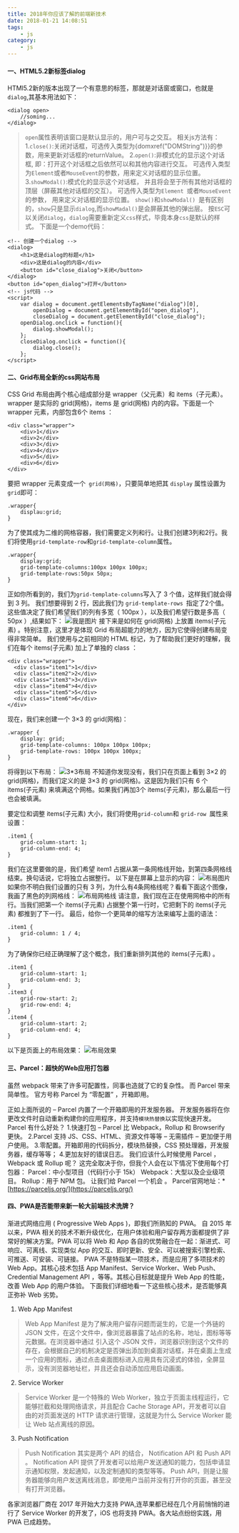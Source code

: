 ```yaml
---
title: 2018年你应该了解的前端新技术
date: 2018-01-21 14:08:51
tags:
    - js
category:
    - js
---
```


#### 一、HTML5.2新标签dialog
HTMl5.2新的版本出现了一个有意思的标签，那就是对话窗或窗口，也就是`dialog`,其基本用法如下：
```
<dialog open>
    //soming...
</dialog>
```
> `open`属性表明该窗口是默认显示的，用户可与之交互。
相关js方法有：
1.`close()`:关闭对话框，可选传入类型为{domxref("DOMString")}}的参数，用来更新对话框的returnValue。
2.`open()`:非模式化的显示这个对话框, 即：打开这个对话框之后依然可以和其他内容进行交互。 可选传入类型为` Element `或者` MouseEvent `的参数，用来定义对话框的显示位置。
3.`showModal()`:模式化的显示这个对话框， 并且将会至于所有其他对话框的顶层（屏蔽其他对话框的交互）。 可选传入类型为`Element `或者` MouseEvent `的参数， 用来定义对话框的显示位置。
> `show()`和`showModal() `是有区别的，`show`只是显示`dialog`,而`showMadal()`是会屏蔽其他的弹出层。
> 按`ESC`可以关闭`dialog`，`dialog`需要重新定义`css`样式，毕竟本身`css`是默认的样式。
下面是一个demo代码：
```
<!-- 创建一个dialog -->
<dialog>
    <h1>这是dialog的标题</h1>
    <div>这是dialog的内容</div>
    <button id="close_dialog">关闭</button>
</dialog>
<button id="open_dialog">打开</button>
<!-- js代码 -->
<script>
    var dialog = document.getElementsByTagName("dialog")[0],
        openDialog = document.getElementById("open_dialog"),
        closeDialog = document.getElementById("close_dialog");
    openDialog.onclick = function(){
        dialog.showModal();
    };
    closeDialog.onclick = function(){
        dialog.close();
    };
</script>
```
#### 二、Grid布局全新的css网站布局
CSS Grid 布局由两个核心组成部分是 wrapper（父元素）和 items（子元素）。 wrapper 是实际的 grid(网格)，items 是 grid(网格) 内的内容。下面是一个 wrapper 元素，内部包含6个 items ：
```
<div class="wrapper">
    <div>1</div>
    <div>2</div>
    <div>3</div>
    <div>4</div>
    <div>5</div>
    <div>6</div>
</div>
```
要把 wrapper 元素变成一个` grid(网格)`，只要简单地把其 `display` 属性设置为` grid `即可：
```
.wrapper{
    displau:grid;
}
```
为了使其成为二维的网格容器，我们需要定义列和行。让我们创建3列和2行。我们将使用`grid-template-row`和`grid-template-column`属性。
```
.wrapper{
    display:grid;
    grid-template-columns:100px 100px 100px;
    grid-template-rows:50px 50px;
}
```
正如你所看到的，我们为` grid-template-columns `写入了 3 个值，这样我们就会得到 3 列。 我们想要得到 2 行，因此我们为 `grid-template-rows `指定了2个值。
这些值决定了我们希望我们的列有多宽（ 100px ），以及我们希望行数是多高（ 50px ）,结果如下：
![我是图片](http://newimg88.b0.upaiyun.com/newimg88/2017/12/1_fJNIdDiScjhI9CZjdxv3Eg.png)
接下来是如何在 grid(网格) 上放置 items(子元素) 。特别注意，这里才是体现 Grid 布局超能力的地方，因为它使得创建布局变得非常简单。
我们使用与之前相同的 HTML 标记，为了帮助我们更好的理解，我们在每个 items(子元素) 加上了单独的 class ：
```
<div class="wrapper">
  <div class="item1">1</div>
  <div class="item2">2</div>
  <div class="item3">3</div>
  <div class="item4">4</div>
  <div class="item5">5</div>
  <div class="item6">6</div>
</div>
```
现在，我们来创建一个 3×3 的 grid(网格)：
```
.wrapper {
    display: grid;
    grid-template-columns: 100px 100px 100px;
    grid-template-rows: 100px 100px 100px;
}
```
将得到以下布局：
![3*3布局](http://newimg88.b0.upaiyun.com/newimg88/2017/12/1_WxIT0z8OH7-rkoFMg5fwRw.png)
不知道你发现没有，我们只在页面上看到 3×2 的 grid(网格)，而我们定义的是 3×3 的 grid(网格)。这是因为我们只有 6 个 items(子元素) 来填满这个网格。如果我们再加3个 items(子元素)，那么最后一行也会被填满。

要定位和调整 items(子元素) 大小，我们将使用` grid-column `和 `grid-row `属性来设置：
```
.item1 {
    grid-column-start: 1;
    grid-column-end: 4;
}
```
我们在这里要做的是，我们希望 item1 占据从第一条网格线开始，到第四条网格线结束。换句话说，它将独立占据整行。 以下是在屏幕上显示的内容：
![布局图片](http://newimg88.b0.upaiyun.com/newimg88/2017/12/1_he7CoAzdQB3sei_WpHOtNg.png)
如果你不明白我们设置的只有 3 列，为什么有4条网格线呢？看看下面这个图像，我画了黑色的列网格线：
![布局网格线](http://newimg88.b0.upaiyun.com/newimg88/2017/12/1_l-adYpQCGve7W6DWY949pw.png)
请注意，我们现在正在使用网格中的所有行。当我们把第一个 items(子元素) 占据整个第一行时，它把剩下的 items(子元素) 都推到了下一行。
最后，给你一个更简单的缩写方法来编写上面的语法：
```
.item1 {
    grid-column: 1 / 4;
}
```
为了确保你已经正确理解了这个概念，我们重新排列其他的 items(子元素) 。
```
.item1 {
    grid-column-start: 1;
    grid-column-end: 3;
}
.item3 {
    grid-row-start: 2;
    grid-row-end: 4;
}
.item4 {
    grid-column-start: 2;
    grid-column-end: 4;
}
```
以下是页面上的布局效果：
![布局效果](http://newimg88.b0.upaiyun.com/newimg88/2017/12/1_QDSybpxjXSat6UtoHgUapQ.png)

#### 三、Parcel：超快的Web应用打包器
虽然 webpack 带来了许多可配置性，同事也造就了它的复杂性。 而 Parcel 带来简单性。 官方号称 Parcel 为 “零配置” ，开箱即用。

正如上面所说的 – Parcel 内置了一个开箱即用的开发服务器。 开发服务器将在你更改文件时自动重新构建你的应用程序，并支持` 模块热替换 `以实现快速开发。
Parcel 有什么好处？
1.快速打包 – Parcel 比 Webpack，Rollup 和 Browserify 更快。
2.Parcel 支持 JS、CSS、HTML、资源文件等等 – 无需插件 – 更加便于用户使用。
3.零配置。开箱即用的代码拆分，模块热替换，CSS 预处理器，开发服务器，缓存等等；
4.更加友好的错误日志。
我们应该什么时候使用 Parcel ， Webpack 或 Rollup 呢？
这完全取决于你，但我个人会在以下情况下使用每个打包器：
Parcel：中小型项目（代码行小于 15k）
Webpack：大型以及企业级项目。
Rollup：用于 NPM 包。
让我们给 Parcel 一个机会 。
Parcel官网地址：*[https://parceljs.org/](https://parceljs.org/)

#### 四、PWA是否能带来新一轮大前端技术洗牌？
渐进式网络应用 ( Progressive Web Apps )，即我们所熟知的 PWA。
自 2015 年以来，PWA 相关的技术不断升级优化，在用户体验和用户留存两方面都提供了非常好的解决方案。PWA 可以将 Web 和 App 各自的优势融合在一起：渐进式、可响应、可离线、实现类似 App 的交互、即时更新、安全、可以被搜索引擎检索、可推送、可安装、可链接。
PWA 不是特指某一项技术，而是应用了多项技术的 Web App。其核心技术包括 App Manifest、Service Worker、Web Push、Credential Management API ，等等。其核心目标就是提升 Web App 的性能，改善 Web App 的用户体验。
下面我们详细地看一下这些核心技术，是否能够真正弥补 Web 劣势。
1. Web App Manifest
> Web App Manifest 是为了解决用户留存问题而诞生的，它是一个外链的 JSON 文件，在这个文件中，像浏览器暴露了站点的名称，地址，图标等等元数据。在浏览器中通过 <link rel="manifest" href="/manifest.json"> 引入这个 JSON 文件，浏览器识别到这个文件的存在，会根据自己的机制决定是否弹出添加到桌面对话框，并在桌面上生成一个应用的图标，通过点击桌面图标进入应用具有沉浸式的体验，全屏显示，没有浏览器地址栏，并且还会自动添加应用启动画面。
2. Service Worker
> Service Worker 是一个特殊的 Web Worker，独立于页面主线程运行，它能够拦截和处理网络请求，并且配合 Cache Storage API，开发者可以自由的对页面发送的 HTTP 请求进行管理，这就是为什么 Service Worker 能让 Web 站点离线的原因。
3. Push Notification
> Push Notification 其实是两个 API 的结合， Notification API 和 Push API 。
> Notification API 提供了开发者可以给用户发送通知的能力，包括申请显示通知权限，发起通知，以及定制通知的类型等等。
> Push API，则是让服务器能够向用户发送离线消息，即使用户当前并没有打开你的页面，甚至没有打开浏览器。

各家浏览器厂商在 2017 年开始大力支持 PWA,连苹果都已经在几个月前悄悄的进行了 Service Worker 的开发了，iOS 也将支持 PWA。各大站点纷纷实践，用 PWA 已成趋势。
